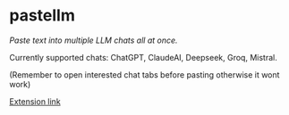 # pastellm
*Paste text into multiple LLM chats all at once.*

Currently supported chats: ChatGPT, ClaudeAI, Deepseek, Groq, Mistral.

(Remember to open interested chat tabs before pasting otherwise it wont work)

[Extension link](https://chromewebstore.google.com/detail/pastellm/aapljbddafanojdeopnfmeaelpbacphj?hl=it&authuser=1)